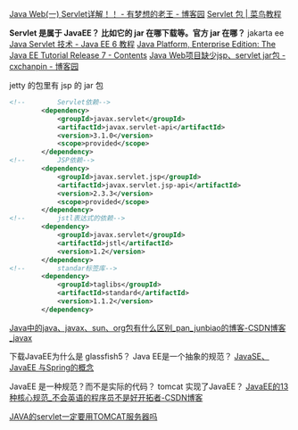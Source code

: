 [Java Web(一) Servlet详解！！ - 有梦想的老王 - 博客园](https://www.cnblogs.com/whgk/p/6399262.html)
[Servlet 包 | 菜鸟教程](https://www.runoob.com/servlet/servlet-packaging.html)

**Servlet 是属于 JavaEE？ 比如它的 jar 在哪下载等。官方 jar 在哪？**
jakarta ee
[Java Servlet 技术 - Java EE 6 教程](https://docs.oracle.com/javaee/6/tutorial/doc/bnafd.html)
[Java Platform, Enterprise Edition: The Java EE Tutorial Release 7 - Contents](https://docs.oracle.com/javaee/7/tutorial/index.html)
[Java Web项目缺少jsp、servlet jar包 - cxchanpin - 博客园](https://www.cnblogs.com/cxchanpin/p/7225904.html)

jetty 的包里有 jsp 的 jar 包


```xml
<!--        Servlet依赖-->
        <dependency>
            <groupId>javax.servlet</groupId>
            <artifactId>javax.servlet-api</artifactId>
            <version>3.1.0</version>
            <scope>provided</scope>
        </dependency>
<!--        JSP依赖-->
        <dependency>
            <groupId>javax.servlet.jsp</groupId>
            <artifactId>javax.servlet.jsp-api</artifactId>
            <version>2.3.3</version>
            <scope>provided</scope>
        </dependency>
<!--        jstl表达式的依赖-->
        <dependency>
            <groupId>javax.servlet</groupId>
            <artifactId>jstl</artifactId>
            <version>1.2</version>
        </dependency>
<!--        standar标签库-->
        <dependency>
            <groupId>taglibs</groupId>
            <artifactId>standard</artifactId>
            <version>1.1.2</version>
        </dependency>
```

[Java中的java、javax、sun、org包有什么区别_pan_junbiao的博客-CSDN博客_javax](https://blog.csdn.net/pan_junbiao/article/details/85004464)

下载JavaEE为什么是 glassfish5？ Java EE是一个抽象的规范？
[JavaSE、JavaEE 与Spring的概念](https://blog.csdn.net/weixin_44684812/article/details/102718931)

JavaEE 是一种规范？而不是实际的代码？ tomcat 实现了JavaEE？
[JavaEE的13种核心规范_不会英语的程序员不是好开拓者-CSDN博客](https://blog.csdn.net/weienjun/article/details/78883439)

[JAVA的servlet一定要用TOMCAT服务器吗](https://zhidao.baidu.com/question/303830845456390084.html)